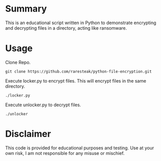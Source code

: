 # Summary

This is an educational script written in Python to demonstrate encrypting and decrypting files in a directory, acting like ransomware.    


# Usage

Clone Repo.

```
git clone https://github.com/raresteak/python-file-encryption.git
```

Execute locker.py to encrypt files.   This will encrypt files in the same directory.

```
./locker.py
```

Execute unlocker.py to decrypt files.  

```
./unlocker
```

# Disclaimer

This code is provided for educational purposes and testing.  Use at your own risk, I am not responsible for any misuse or mischief. 
